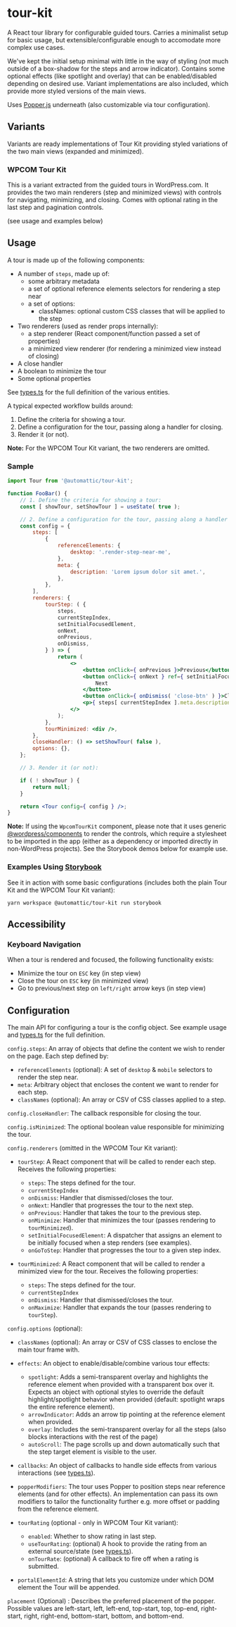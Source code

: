 # tour-kit

A React tour library for configurable guided tours. Carries a minimalist setup for basic usage, but extensible/configurable enough to accomodate more complex use cases.

We've kept the initial setup minimal with little in the way of styling (not much outside of a box-shadow for the steps and arrow indicator). Contains some optional effects (like spotlight and overlay) that can be enabled/disabled depending on desired use. Variant implementations are also included, which provide more styled versions of the main views.

Uses [Popper.js](https://popper.js.org/) underneath (also customizable via tour configuration).

## Variants

Variants are ready implementations of Tour Kit providing styled variations of the two main views (expanded and minimized).

### WPCOM Tour Kit

This is a variant extracted from the guided tours in WordPress.com. It provides the two main renderers (step and minimized views) with controls for navigating, minimizing, and closing. Comes with optional rating in the last step and pagination controls.

(see usage and examples below)
## Usage

A tour is made up of the following components:

- A number of `steps`, made up of:
  - some arbitrary metadata
  - a set of optional reference elements selectors for rendering a step near
  - a set of options:
	- classNames: optional custom CSS classes that will be applied to the step
- Two renderers (used as render props internally):
  - a step renderer (React component/function passed a set of properties)
  - a minimized view renderer (for rendering a minimized view instead of closing)
- A close handler
- A boolean to minimize the tour
- Some optional properties

See [types.ts](./src/types.ts) for the full definition of the various entities.

A typical expected workflow builds around:

1. Define the criteria for showing a tour.
2. Define a configuration for the tour, passing along a handler for closing.
3. Render it (or not).

**Note:** For the WPCOM Tour Kit variant, the two renderers are omitted.

### Sample

```jsx
import Tour from '@automattic/tour-kit';

function FooBar() {
	// 1. Define the criteria for showing a tour:
	const [ showTour, setShowTour ] = useState( true );

	// 2. Define a configuration for the tour, passing along a handler for closing.
	const config = {
		steps: [
			{
				referenceElements: {
					desktop: '.render-step-near-me',
				},
				meta: {
					description: 'Lorem ipsum dolor sit amet.',
				},
			},
		],
		renderers: {
			tourStep: ( {
				steps,
				currentStepIndex,
				setInitialFocusedElement,
				onNext,
				onPrevious,
				onDismiss,
			} ) => {
				return (
					<>
						<button onClick={ onPrevious }>Previous</button>
						<button onClick={ onNext } ref={ setInitialFocusedElement }>
							Next
						</button>
						<button onClick={ onDismiss( 'close-btn' ) }>Close</button>
						<p>{ steps[ currentStepIndex ].meta.description }</p>
					</>
				);
			},
			tourMinimized: <div />,
		},
		closeHandler: () => setShowTour( false ),
		options: {},
	};

	// 3. Render it (or not):

	if ( ! showTour ) {
		return null;
	}

	return <Tour config={ config } />;
}
```

**Note:** If using the `WpcomTourKit` component, please note that it uses generic [@wordpress/components](https://www.npmjs.com/package/@wordpress/components) to render the controls, which require a stylesheet to be imported in the app (either as a dependency or imported directly in non-WordPress projects). See the Storybook demos below for example use.

### Examples Using [Storybook](https://storybook.js.org/)

See it in action with some basic configurations (includes both the plain Tour Kit and the WPCOM Tour Kit variant):

`yarn workspace @automattic/tour-kit run storybook`

## Accessibility

### Keyboard Navigation

When a tour is rendered and focused, the following functionality exists:

- Minimize the tour on `ESC` key (in step view)
- Close the tour on `ESC` key (in minimized view)
- Go to previous/next step on `left/right` arrow keys (in step view)

## Configuration

The main API for configuring a tour is the config object. See example usage and [types.ts](./src/types.ts) for the full definition.

`config.steps`: An array of objects that define the content we wish to render on the page. Each step defined by:

- `referenceElements` (optional): A set of `desktop` & `mobile` selectors to render the step near.
- `meta`: Arbitrary object that encloses the content we want to render for each step.
- `classNames` (optional): An array or CSV of CSS classes applied to a step.

`config.closeHandler`: The callback responsible for closing the tour.

`config.isMinimized`: The optional boolean value responsible for minimizing the tour.

`config.renderers` (omitted in the WPCOM Tour Kit variant):

- `tourStep`: A React component that will be called to render each step. Receives the following properties:

  - `steps`: The steps defined for the tour.
  - `currentStepIndex`
  - `onDismiss`: Handler that dismissed/closes the tour.
  - `onNext`: Handler that progresses the tour to the next step.
  - `onPrevious`: Handler that takes the tour to the previous step.
  - `onMinimize`: Handler that minimizes the tour (passes rendering to `tourMinimized`).
  - `setInitialFocusedElement`: A dispatcher that assigns an element to be initially focused when a step renders (see examples).
  - `onGoToStep`: Handler that progresses the tour to a given step index.

- `tourMinimized`: A React component that will be called to render a minimized view for the tour. Receives the following properties:
  - `steps`: The steps defined for the tour.
  - `currentStepIndex`
  - `onDismiss`: Handler that dismissed/closes the tour.
  - `onMaximize`: Handler that expands the tour (passes rendering to `tourStep`).

`config.options` (optional):

- `classNames` (optional): An array or CSV of CSS classes to enclose the main tour frame with.

- `effects`: An object to enable/disable/combine various tour effects:

  - `spotlight`: Adds a semi-transparent overlay and highlights the reference element when provided with a transparent box over it. Expects an object with optional styles to override the default highlight/spotlight behavior when provided (default: spotlight wraps the entire reference element).
  - `arrowIndicator`: Adds an arrow tip pointing at the reference element when provided.
  - `overlay`: Includes the semi-transparent overlay for all the steps (also blocks interactions with the rest of the page)
  - `autoScroll`: The page scrolls up and down automatically such that the step target element is visible to the user.

- `callbacks`: An object of callbacks to handle side effects from various interactions (see [types.ts](./src/types.ts)).

- `popperModifiers`: The tour uses Popper to position steps near reference elements (and for other effects). An implementation can pass its own modifiers to tailor the functionality further e.g. more offset or padding from the reference element.
- `tourRating` (optional - only in WPCOM Tour Kit variant):
  - `enabled`: Whether to show rating in last step.
  - `useTourRating`: (optional) A hook to provide the rating from an external source/state (see [types.ts](./src/types.ts)).
  - `onTourRate`: (optional) A callback to fire off when a rating is submitted.

- `portalElementId`: A string that lets you customize under which DOM element the Tour will be appended.

`placement` (Optional) : Describes the preferred placement of the popper. Possible values are left-start, left, left-end, top-start, top, top-end, right-start, right, right-end, bottom-start, bottom, and bottom-end.

